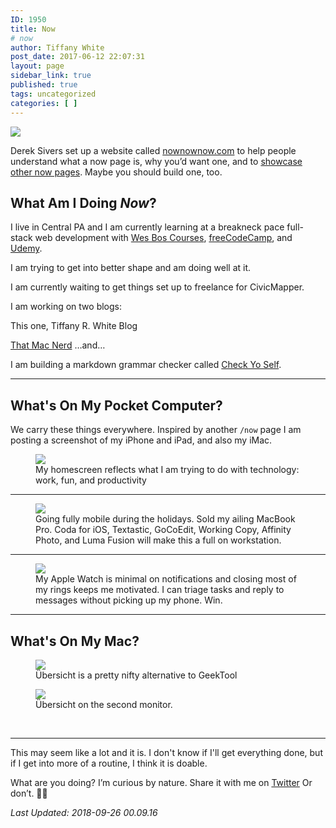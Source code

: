 ```yaml
---
ID: 1950
title: Now
# now
author: Tiffany White
post_date: 2017-06-12 22:07:31
layout: page
sidebar_link: true
published: true
tags: uncategorized
categories: [ ]
---
```


<img src="https://res.cloudinary.com/twhiteblog/image/upload/v1527285606/Now%20Page%20Screenshots/now_opt.compressed_oq4s1x.jpg"/>

Derek Sivers set up a website called [nownownow.com](http://nownownow.com/about) to help people understand what a now page is, why you’d want one, and to [showcase other now pages](http://nownownow.com/). Maybe you should build one, too.

## What Am I Doing *Now*?

I live in Central PA and I am currently learning at a breakneck pace full-stack web development with [Wes Bos Courses](https://wesbos.com/courses/), [freeCodeCamp](https://www.freecodecamp.org/), and [Udemy](https://www.udemy.com/).

I am trying to get into better shape and am doing well at it.

I am currently waiting to get things set up to freelance for CivicMapper.

I am working on two blogs:

This one, Tiffany R. White Blog

[That Mac Nerd](https://thatmacnerd.com/)
…and…

I am building a markdown grammar checker called [Check Yo Self](https://github.com/twhite96/checkyoself).

---

## What's On My Pocket Computer?

We carry these things everywhere. Inspired by another `/now` page I am posting a screenshot of my iPhone and iPad, and also my iMac.


<figure>
    <img src="https://res.cloudinary.com/twhiteblog/image/upload/c_scale,h_952/v1537934927/Now%20Page%20Screenshots/iPhone/iphone_now_sept.png" />
    <figcaption>My homescreen reflects what I am trying to do with technology: work, fun, and productivity</figcaption>
</figure>

---

<figure>
    <img src="https://res.cloudinary.com/twhiteblog/image/upload/v1537568761/Now%20Page%20Screenshots/iPad/ipad_pro_now_sept.png" />
    <figcaption>Going fully mobile during the holidays. Sold my ailing MacBook Pro. Coda for iOS, Textastic, GoCoEdit, Working Copy, Affinity Photo, and Luma Fusion will make this a full on workstation.</figcaption>
</figure>

---

<figure>
    <img src="https://res.cloudinary.com/twhiteblog/image/upload/v1531444181/Now%20Page%20Screenshots/Apple%20Watch/apple_watch_july.png" />
    <figcaption>My Apple Watch is minimal on notifications and closing most of my rings keeps me motivated. I can triage tasks and reply to messages without picking up my phone. Win.</figcaption>
</figure>

---

## What's On My Mac?

<figure>
    <img src="https://res.cloudinary.com/twhiteblog/image/upload/v1536122421/Now%20Page%20Screenshots/Mac/Screenshot-2018-09-05_12-38-46_AM.png" />
    <figcaption>Übersicht is a pretty nifty alternative to GeekTool</figcaption>
</figure>

<figure>
    <img src="https://res.cloudinary.com/twhiteblog/image/upload/v1536122421/Now%20Page%20Screenshots/Mac/Screenshot-2018-09-05_12-38-18_AM.png" />
    <figcaption>Übersicht on the second monitor.</figcaption>
</figure>



&nbsp;

---

This may seem like a lot and it is. I don't know if I'll get everything done, but if I get into more of a routine, I think it is doable.

What are you doing? I’m curious by nature. Share it with me on [Twitter](https://twitter.com/TiffanyW_412) Or don’t. 🤷🏿

*Last Updated: 2018-09-26 00.09.16*

